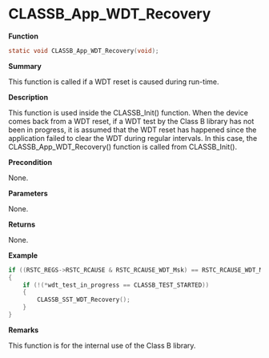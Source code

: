 # CLASSB_App_WDT_Recovery
**Function**

```c
static void CLASSB_App_WDT_Recovery(void);
```

**Summary**

This function is called if a WDT reset is caused during run-time.

**Description**

This function is used inside the CLASSB_Init() function. When the device comes back from a WDT reset,
if a WDT test by the Class B library has not been in progress, it is assumed that the WDT reset has
happened since the application failed to clear the WDT during regular intervals.
In this case, the CLASSB_App_WDT_Recovery() function is called from CLASSB_Init().

**Precondition**

None.

**Parameters**

None.

**Returns**

None.

**Example**

```c
if ((RSTC_REGS->RSTC_RCAUSE & RSTC_RCAUSE_WDT_Msk) == RSTC_RCAUSE_WDT_Msk)
{
    if (!(*wdt_test_in_progress == CLASSB_TEST_STARTED))
    {
        CLASSB_SST_WDT_Recovery();
    }
}
```

**Remarks**

This function is for the internal use of the Class B library.


